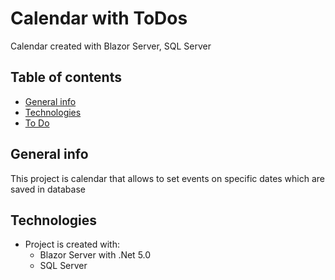 # Calendar with ToDos

Calendar created with Blazor Server, SQL Server

## Table of contents

- [General info](#general-info)
- [Technologies](#technologies)
- [To Do](#todo)

## General info

This project is calendar that allows to set events on specific dates which are saved in database

## Technologies

- Project is created with:
    - Blazor Server with .Net 5.0
    - SQL Server
